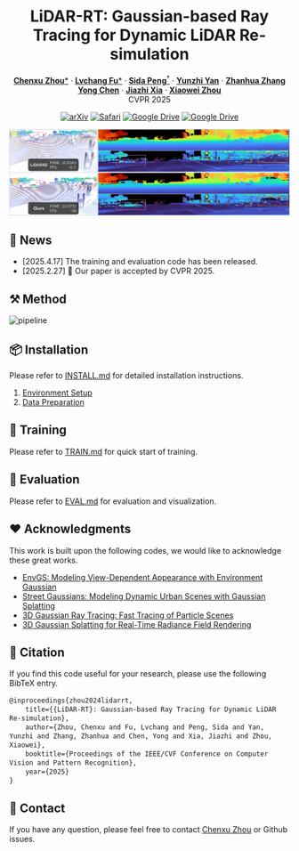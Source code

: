 <div align="center">

# LiDAR-RT: Gaussian-based Ray Tracing for Dynamic LiDAR Re-simulation


[**Chenxu Zhou***](https://github.com/cxzhou35) · [**Lvchang Fu***](https://github.com/lllcccfff) · [**Sida Peng**<sup>&dagger;</sup>](https://pengsida.net/) · [**Yunzhi Yan**](https://yunzhiy.github.io/) · [**Zhanhua Zhang**](https://zju3dv.github.io/lidar-rt)
<br>
[**Yong Chen**](https://zju3dv.github.io/lidar-rt) · [**Jiazhi Xia**](https://www.xiajiazhi.com/) · [**Xiaowei Zhou**](https://xzhou.me)
<br>
CVPR 2025

[![arXiv](https://img.shields.io/badge/arXiv-2412.15199-%23B42F2D?style=flat&logo=arxiv&logoSize=auto)](https://arxiv.org/abs/2412.15215)
[![Safari](https://img.shields.io/badge/Project_Page-LiDAR--RT-green?style=flat&logo=safari&logoSize=auto)](https://zju3dv.github.io/lidar-rt)
[![Google Drive](https://img.shields.io/badge/Drive-Dataset-4285F4?logo=googledrive&logoColor=fff)](#todo)
[![Google Drive](https://img.shields.io/badge/Drive-Checkpoint-orange?logo=googledrive&logoColor=fff)](#todo)
</div>

![teaser](assets/teaser.png)

## 📜 News

- [2025.4.17] The training and evaluation code has been released.
- [2025.2.27] 🎉 Our paper is accepted by CVPR 2025.

## ⚒️ Method

![pipeline](assets/pipeline.png)

## 📦 Installation

Please refer to [INSTALL.md](./docs/INSTALL.md) for detailed installation instructions.

1. [Environment Setup](./docs/INSTALL.md#environment-setup)
2. [Data Preparation](./docs/INSTALL.md#data-preperation)

## 🚀 Training

Please refer to [TRAIN.md](./docs/TRAIN.md) for quick start of training.

## 🔭 Evaluation

Please refer to [EVAL.md](./docs/EVAL.md) for evaluation and visualization.

## ❤️ Acknowledgments

This work is built upon the following codes, we would like to acknowledge these great works.

- [EnvGS: Modeling View-Dependent Appearance with Environment Gaussian](https://github.com/zju3dv/EnvGS)
- [Street Gaussians: Modeling Dynamic Urban Scenes with Gaussian Splatting](https://github.com/zju3dv/street_gaussians)
- [3D Gaussian Ray Tracing: Fast Tracing of Particle Scenes](https://gaussiantracer.github.io/)
- [3D Gaussian Splatting for Real-Time Radiance Field Rendering](https://github.com/graphdeco-inria/gaussian-splatting)

## 📝 Citation

If you find this code useful for your research, please use the following BibTeX entry.

```
@inproceedings{zhou2024lidarrt,
    title={{LiDAR-RT}: Gaussian-based Ray Tracing for Dynamic LiDAR Re-simulation},
    author={Zhou, Chenxu and Fu, Lvchang and Peng, Sida and Yan, Yunzhi and Zhang, Zhanhua and Chen, Yong and Xia, Jiazhi and Zhou, Xiaowei},
    booktitle={Proceedings of the IEEE/CVF Conference on Computer Vision and Pattern Recognition},
    year={2025}
}
```

## 💌 Contact

If you have any question, please feel free to contact [Chenxu Zhou](mailto:cxzhou35@zju.edu.cn) or Github issues.

